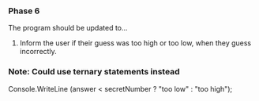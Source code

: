 
### Phase 6

The program should be updated to...

1. Inform the user if their guess was too high or too low, when they guess incorrectly.


### Note: Could use ternary statements instead

Console.WriteLine (answer < secretNumber ? "too low" : "too high");


